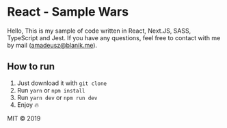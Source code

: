 # React - Sample Wars

Hello,
This is my sample of code written in React, Next.JS, SASS, TypeScript and Jest.
If you have any questions, feel free to contact with me by mail (amadeusz@blanik.me).

## How to run
1. Just download it with `git clone`
2. Run `yarn` or `npm install`
3. Run `yarn dev` or `npm run dev`
4. Enjoy 🔥

MIT &copy; 2019
